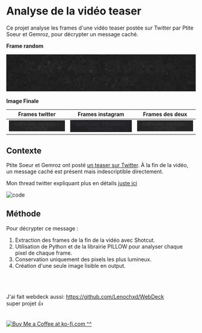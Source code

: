 # Analyse de la vidéo teaser

Ce projet analyse les frames d'une vidéo teaser postée sur Twitter par Ptite Soeur et Gemroz, pour décrypter un message caché. 

**Frame random**

![Frame random](example.png)

**Image Finale**

|           Frames twitter            |           Frames instagram            |         Frames des deux          |
| :---------------------------------: | :-----------------------------------: | :------------------------------: |
| ![Image Finale](output-TWITTER.png) | ![Image Finale](output-INSTAGRAM.png) | ![Image Finale](output-BOTH.png) |


## Contexte
Ptite Soeur et Gemroz ont posté [un teaser sur Twitter](https://twitter.com/PRXPVNE/status/1800230037611753785). À la fin de la vidéo, un message caché est présent mais indescriptible directement. 

Mon thread twitter expliquant plus en détails [juste ici](https://twitter.com/LenochJ/status/1800313166775427112)

![code](https://i.imgur.com/kuB9tae.png)

## Méthode
Pour décrypter ce message :
1. Extraction des frames de la fin de la vidéo avec Shotcut.
2. Utilisation de Python et de la librairie PILLOW pour analyser chaque pixel de chaque frame.
3. Conservation uniquement des pixels les plus lumineux.
4. Création d'une seule image lisible en output.


\
\
\
J'ai fait webdeck aussi: https://github.com/Lenochxd/WebDeck \
super projet 👍

\
<a href="https://ko-fi.com/lenoch" target="_blank"><img height="35" style="height:46px;" src="https://az743702.vo.msecnd.net/cdn/kofi3.png?v=0" alt="Buy Me a Coffee at ko-fi.com"/>
^^